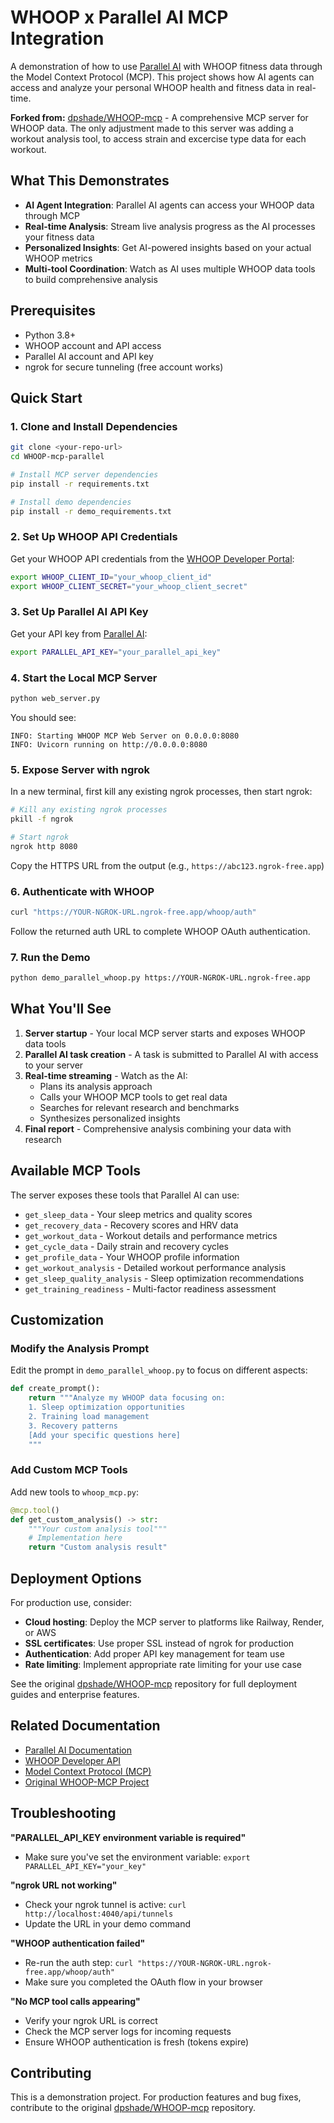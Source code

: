 # WHOOP x Parallel AI MCP Integration

A demonstration of how to use [Parallel AI](https://parallel.ai) with WHOOP fitness data through the Model Context Protocol (MCP). This project shows how AI agents can access and analyze your personal WHOOP health and fitness data in real-time.

**Forked from:** [dpshade/WHOOP-mcp](https://github.com/dpshade/WHOOP-mcp) - A comprehensive MCP server for WHOOP data. The only adjustment made to this server was adding a workout analysis tool, to access strain and excercise type data for each workout.

## What This Demonstrates

- **AI Agent Integration**: Parallel AI agents can access your WHOOP data through MCP
- **Real-time Analysis**: Stream live analysis progress as the AI processes your fitness data
- **Personalized Insights**: Get AI-powered insights based on your actual WHOOP metrics
- **Multi-tool Coordination**: Watch as AI uses multiple WHOOP data tools to build comprehensive analysis

## Prerequisites

- Python 3.8+
- WHOOP account and API access
- Parallel AI account and API key
- ngrok for secure tunneling (free account works)

## Quick Start

### 1. Clone and Install Dependencies

```bash
git clone <your-repo-url>
cd WHOOP-mcp-parallel

# Install MCP server dependencies
pip install -r requirements.txt

# Install demo dependencies
pip install -r demo_requirements.txt
```

### 2. Set Up WHOOP API Credentials

Get your WHOOP API credentials from the [WHOOP Developer Portal](https://developer.whoop.com/):

```bash
export WHOOP_CLIENT_ID="your_whoop_client_id"
export WHOOP_CLIENT_SECRET="your_whoop_client_secret"
```

### 3. Set Up Parallel AI API Key

Get your API key from [Parallel AI](https://platform.parallel.ai):

```bash
export PARALLEL_API_KEY="your_parallel_api_key"
```

### 4. Start the Local MCP Server

```bash
python web_server.py
```

You should see:
```
INFO: Starting WHOOP MCP Web Server on 0.0.0.0:8080
INFO: Uvicorn running on http://0.0.0.0:8080
```

### 5. Expose Server with ngrok

In a new terminal, first kill any existing ngrok processes, then start ngrok:

```bash
# Kill any existing ngrok processes
pkill -f ngrok

# Start ngrok
ngrok http 8080
```

Copy the HTTPS URL from the output (e.g., `https://abc123.ngrok-free.app`)

### 6. Authenticate with WHOOP

```bash
curl "https://YOUR-NGROK-URL.ngrok-free.app/whoop/auth"
```

Follow the returned auth URL to complete WHOOP OAuth authentication.

### 7. Run the Demo

```bash
python demo_parallel_whoop.py https://YOUR-NGROK-URL.ngrok-free.app
```

## What You'll See

1. **Server startup** - Your local MCP server starts and exposes WHOOP data tools
2. **Parallel AI task creation** - A task is submitted to Parallel AI with access to your server
3. **Real-time streaming** - Watch as the AI:
   - Plans its analysis approach
   - Calls your WHOOP MCP tools to get real data
   - Searches for relevant research and benchmarks
   - Synthesizes personalized insights
4. **Final report** - Comprehensive analysis combining your data with research

## Available MCP Tools

The server exposes these tools that Parallel AI can use:

- `get_sleep_data` - Your sleep metrics and quality scores
- `get_recovery_data` - Recovery scores and HRV data
- `get_workout_data` - Workout details and performance metrics
- `get_cycle_data` - Daily strain and recovery cycles
- `get_profile_data` - Your WHOOP profile information
- `get_workout_analysis` - Detailed workout performance analysis
- `get_sleep_quality_analysis` - Sleep optimization recommendations
- `get_training_readiness` - Multi-factor readiness assessment

## Customization

### Modify the Analysis Prompt

Edit the prompt in `demo_parallel_whoop.py` to focus on different aspects:

```python
def create_prompt():
    return """Analyze my WHOOP data focusing on:
    1. Sleep optimization opportunities
    2. Training load management
    3. Recovery patterns
    [Add your specific questions here]
    """
```

### Add Custom MCP Tools

Add new tools to `whoop_mcp.py`:

```python
@mcp.tool()
def get_custom_analysis() -> str:
    """Your custom analysis tool"""
    # Implementation here
    return "Custom analysis result"
```

## Deployment Options

For production use, consider:

- **Cloud hosting**: Deploy the MCP server to platforms like Railway, Render, or AWS
- **SSL certificates**: Use proper SSL instead of ngrok for production
- **Authentication**: Add proper API key management for team use
- **Rate limiting**: Implement appropriate rate limiting for your use case

See the original [dpshade/WHOOP-mcp](https://github.com/dpshade/WHOOP-mcp) repository for full deployment guides and enterprise features.

## Related Documentation

- [Parallel AI Documentation](https://docs.parallel.ai/)
- [WHOOP Developer API](https://developer.whoop.com/docs)
- [Model Context Protocol (MCP)](https://modelcontextprotocol.io/)
- [Original WHOOP-MCP Project](https://github.com/dpshade/WHOOP-mcp)

## Troubleshooting

**"PARALLEL_API_KEY environment variable is required"**
- Make sure you've set the environment variable: `export PARALLEL_API_KEY="your_key"`

**"ngrok URL not working"**
- Check your ngrok tunnel is active: `curl http://localhost:4040/api/tunnels`
- Update the URL in your demo command

**"WHOOP authentication failed"**
- Re-run the auth step: `curl "https://YOUR-NGROK-URL.ngrok-free.app/whoop/auth"`
- Make sure you completed the OAuth flow in your browser

**"No MCP tool calls appearing"**
- Verify your ngrok URL is correct
- Check the MCP server logs for incoming requests
- Ensure WHOOP authentication is fresh (tokens expire)

## Contributing

This is a demonstration project. For production features and bug fixes, contribute to the original [dpshade/WHOOP-mcp](https://github.com/dpshade/WHOOP-mcp) repository.
